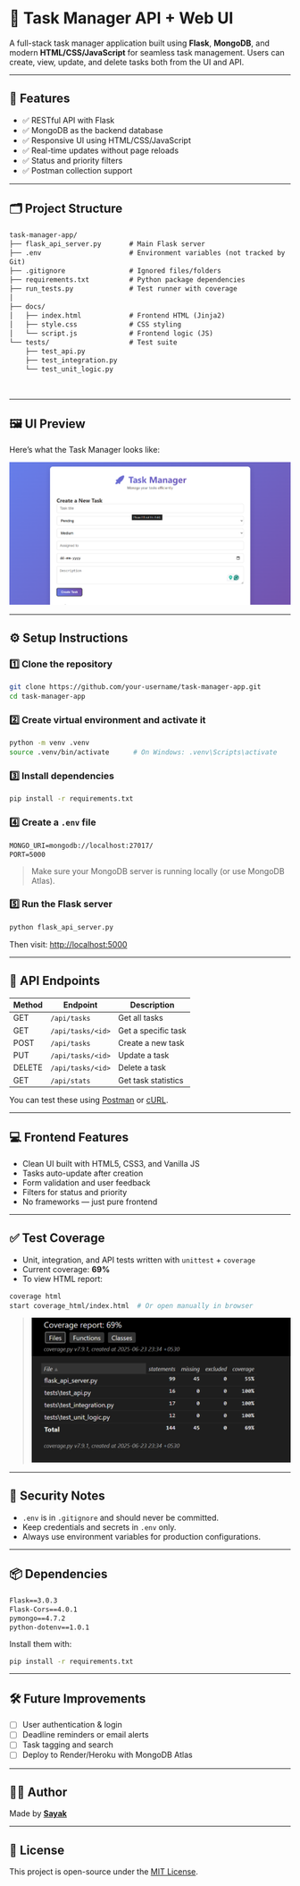 # 🚀 Task Manager API + Web UI

A full-stack task manager application built using **Flask**, **MongoDB**, and modern **HTML/CSS/JavaScript** for seamless task management. Users can create, view, update, and delete tasks both from the UI and API.

---

## 🧱 Features

- ✅ RESTful API with Flask
- ✅ MongoDB as the backend database
- ✅ Responsive UI using HTML/CSS/JavaScript
- ✅ Real-time updates without page reloads
- ✅ Status and priority filters
- ✅ Postman collection support

---

## 🗂️ Project Structure

```
task-manager-app/
├── flask_api_server.py       # Main Flask server
├── .env                      # Environment variables (not tracked by Git)
├── .gitignore                # Ignored files/folders
├── requirements.txt          # Python package dependencies
├── run_tests.py              # Test runner with coverage
│
├── docs/
│   ├── index.html            # Frontend HTML (Jinja2)
│   ├── style.css             # CSS styling
│   └── script.js             # Frontend logic (JS)           
└── tests/                    # Test suite
    ├── test_api.py
    ├── test_integration.py
    └── test_unit_logic.py

    
```
---

## 🖼️ UI Preview

Here’s what the Task Manager looks like:

![Task Manager UI](assets/ui.png)


---

## ⚙️ Setup Instructions

### 1️⃣ Clone the repository

```bash
git clone https://github.com/your-username/task-manager-app.git
cd task-manager-app
```

### 2️⃣ Create virtual environment and activate it

```bash
python -m venv .venv
source .venv/bin/activate      # On Windows: .venv\Scripts\activate
```

### 3️⃣ Install dependencies

```bash
pip install -r requirements.txt
```

### 4️⃣ Create a `.env` file

```env
MONGO_URI=mongodb://localhost:27017/
PORT=5000
```

> Make sure your MongoDB server is running locally (or use MongoDB Atlas).

### 5️⃣ Run the Flask server

```bash
python flask_api_server.py
```

Then visit: [http://localhost:5000](http://localhost:5000)

---

## 🧪 API Endpoints

| Method | Endpoint             | Description            |
|--------|----------------------|------------------------|
| GET    | `/api/tasks`         | Get all tasks          |
| GET    | `/api/tasks/<id>`    | Get a specific task    |
| POST   | `/api/tasks`         | Create a new task      |
| PUT    | `/api/tasks/<id>`    | Update a task          |
| DELETE | `/api/tasks/<id>`    | Delete a task          |
| GET    | `/api/stats`         | Get task statistics    |

You can test these using [Postman](https://www.postman.com/) or [cURL](https://curl.se/).

---

## 💻 Frontend Features

- Clean UI built with HTML5, CSS3, and Vanilla JS
- Tasks auto-update after creation
- Form validation and user feedback
- Filters for status and priority
- No frameworks — just pure frontend

---

## ✅ Test Coverage

- Unit, integration, and API tests written with `unittest` + `coverage`
- Current coverage: **69%**
- To view HTML report:

```bash
coverage html
start coverage_html/index.html  # Or open manually in browser
```

> ![Coverage Screenshot](assets/coverage.png)

---

## 🔐 Security Notes

- `.env` is in `.gitignore` and should never be committed.
- Keep credentials and secrets in `.env` only.
- Always use environment variables for production configurations.

---

## 📦 Dependencies

```text
Flask==3.0.3
Flask-Cors==4.0.1
pymongo==4.7.2
python-dotenv==1.0.1
```

Install them with:

```bash
pip install -r requirements.txt
```

---

## 🛠️ Future Improvements

- [ ] User authentication & login
- [ ] Deadline reminders or email alerts
- [ ] Task tagging and search
- [ ] Deploy to Render/Heroku with MongoDB Atlas

---

## 🧑‍💻 Author

Made by **[Sayak](https://github.com/reversiblewizard)**

---

## 🧾 License

This project is open-source under the [MIT License](https://opensource.org/licenses/MIT).
